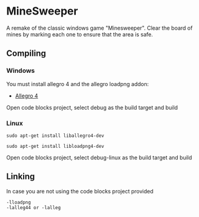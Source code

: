# MineSweeper
A remake of the classic windows game "Minesweeper". Clear the board of mines by marking each one to ensure that the area is safe.

## Compiling

### Windows
You must install allegro 4 and the allegro loadpng addon:
- [Allegro 4](http://liballeg.org/api.html)


Open code blocks project, select debug as the build target and build


### Linux
```sudo apt-get install liballegro4-dev```

```sudo apt-get install libloadpng4-dev```

Open code blocks project, select debug-linux as the build target and build

## Linking
In case you are not using the code blocks project provided
```
-lloadpng
-lalleg44 or -lalleg
```
